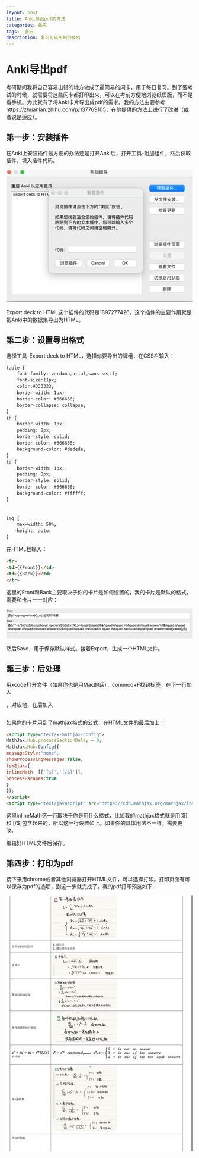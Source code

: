 ```yaml
---
layout: post
title: Anki导出pdf的方法
categories: 备忘
tags:  备忘
description: 复习可以用到的技巧
---
```


# Anki导出pdf

考研期间我将自己容易出错的地方做成了最简易的闪卡，用于每日复习。到了要考试的时候，就需要将这些闪卡都打印出来，可以在考前方便地浏览纸质版，而不是看手机。为此就有了将Anki卡片导出成pdf的需求。我的方法主要参考https://zhuanlan.zhihu.com/p/137769105，在他提供的方法上进行了改进（或者说是适应）。

## 第一步：安装插件

在Anki上安装插件最方便的办法还是打开Anki后，打开工具-附加组件，然后获取插件，填入插件代码。

![image-20210115111253062](/images/posts/image-20210115111253062.png)

Export deck to HTML这个插件的代码是1897277426。这个插件的主要作用就是把Anki中的数据集导出为HTML。

## 第二步：设置导出格式

选择工具-Export deck to HTML，选择你要导出的牌组，在CSS栏输入：

```html
table {
    font-family: verdana,arial,sans-serif;
    font-size:11px;
    color:#333333;
    border-width: 1px;
    border-color: #666666;
    border-collapse: collapse;
}
th {
    border-width: 1px;
    padding: 8px;
    border-style: solid;
    border-color: #666666;
    background-color: #dedede;
}
td {
    border-width: 1px;
    padding: 8px;
    border-style: solid;
    border-color: #666666;
    background-color: #ffffff;
}


img {
    max-width: 50%;
    height: auto;
} 
```

在HTML栏输入：

```html
<tr>
<td>{{Front}}</td>
<td>{{Back}}</td>
</tr>
```

这里的Front和Back主要取决于你的卡片是如何设置的，我的卡片是默认的格式，需要和卡片一一对应：

![image-20210118114558818](/images/posts/image-20210118114558818.png)

然后Save，用于保存默认样式。接着Export，生成一个HTML文件。

## 第三步：后处理

用xcode打开文件（如果你也是用Mac的话），commod+F找到<body>标签，在下一行加入<table>，对应地，在</body>后加入</table>

如果你的卡片用到了mathjax格式的公式，在HTML文件的最后加上：

```html
<script type="text/x-mathjax-config">
MathJax.Hub.processSectionDelay = 0;
MathJax.Hub.Config({
messageStyle:"none",
showProcessingMessages:false,
tex2jax:{
inlineMath: [['[$]','[/$]']],
processEscapes:true
}
});
</script>
<script type="text/javascript" src="https://cdn.mathjax.org/mathjax/latest/MathJax.js?config=TeX-AMS_SVG-full"></script>
```

这里inlineMath这一行取决于你是用什么格式，比如我的mathjax格式就是用[\$] 和 [/$]包含起来的，所以这一行设置如上。如果你的具体用法不一样，需要更改。

编辑好HTML文件后保存。

## 第四步：打印为pdf

接下来用chrome或者其他浏览器打开HTML文件，可以选择打印。打印页面有可以保存为pdf的选项，到这一步就完成了。我的pdf打印预览如下：

![image-20210118115842721](/images/posts/image-20210118115842721.png)